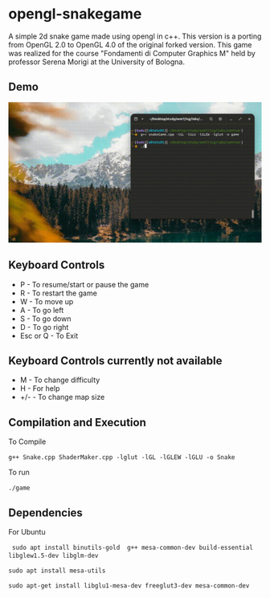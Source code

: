 # opengl-snakegame
A simple 2d snake game made using opengl in c++. This version is a porting from OpenGL 2.0 to OpenGL 4.0 of the original forked version.
This game was realized for the course "Fondamenti di Computer Graphics M" held by professor Serena Morigi at the University of Bologna.

## Demo
![sample1](media/sample1.gif)


## Keyboard Controls
* P - To resume/start or pause the game
* R - To restart the game
* W - To move up
* A - To go left
* S - To go down
* D - To go right
* Esc or Q - To Exit

## Keyboard Controls currently not available
* M - To change difficulty
* H - For help
* +/- - To change map size

## Compilation and Execution
To Compile
```
g++ Snake.cpp ShaderMaker.cpp -lglut -lGL -lGLEW -lGLU -o Snake
```
To run
```
./game
```

## Dependencies
For Ubuntu
```
 sudo apt install binutils-gold  g++ mesa-common-dev build-essential libglew1.5-dev libglm-dev
 ```
 ```
 sudo apt install mesa-utils
 ```
 ```
 sudo apt-get install libglu1-mesa-dev freeglut3-dev mesa-common-dev
```

